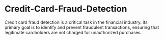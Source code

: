 # Credit-Card-Fraud-Detection
Credit card fraud detection is a critical task in the financial industry. Its primary goal is to identify and prevent fraudulent transactions, ensuring that legitimate cardholders are not charged for unauthorized purchases.
